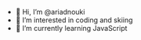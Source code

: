 - 👋 Hi, I’m @ariadnouki
- 👀 I’m interested in coding and skiing
- 🌱 I’m currently learning JavaScript
